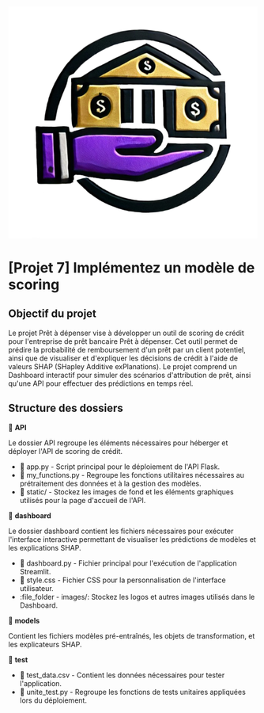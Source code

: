 ![Prêt à dépenser](dashboard/images/Logo_GPT.png)

# [Projet 7] Implémentez un modèle de scoring

## Objectif du projet
Le projet Prêt à dépenser vise à développer un outil de scoring de crédit pour l'entreprise de prêt bancaire Prêt à dépenser. Cet outil permet de prédire la probabilité de remboursement d'un prêt par un client potentiel, ainsi que de visualiser et d'expliquer les décisions de crédit à l'aide de valeurs SHAP (SHapley Additive exPlanations). Le projet comprend un Dashboard interactif pour simuler des scénarios d'attribution de prêt, ainsi qu'une API pour effectuer des prédictions en temps réel.

## Structure des dossiers

:file_folder: **API**

Le dossier API regroupe les éléments nécessaires pour héberger et déployer l'API de scoring de crédit. 

* :memo: app.py - Script principal pour le déploiement de l'API Flask.
* :memo: my_functions.py - Regroupe les fonctions utilitaires nécessaires au prétraitement des données et à la gestion des modèles.
* :memo: static/ - Stockez les images de fond et les éléments graphiques utilisés pour la page d'accueil de l'API.

:file_folder: **dashboard**

Le dossier dashboard contient les fichiers nécessaires pour exécuter l'interface interactive permettant de visualiser les prédictions de modèles et les explications SHAP.

* :memo: dashboard.py - Fichier principal pour l'exécution de l'application Streamlit.
* :memo: style.css - Fichier CSS pour la personnalisation de l'interface utilisateur.
* :file_folder - images/: Stockez les logos et autres images utilisés dans le Dashboard.

:file_folder: **models**

Contient les fichiers modèles pré-entraînés, les objets de transformation, et les explicateurs SHAP.

:file_folder: **test**

* :memo: test_data.csv - Contient les données nécessaires pour tester l'application.
* :memo: unite_test.py - Regroupe les fonctions de tests unitaires appliquées lors du déploiement.